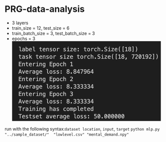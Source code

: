 # PRG-data-analysis
- 3 layers
- train_size = 12, test_size = 6
- train_batch_size = 3, test_batch_size = 3
- epochs = 3
![alt text](./readme_assets./output.png)

run with the following syntax:```dataset location```, ```input```, ```target```
```python mlp.py "../sample_dataset/"  "lowlevel.csv" "mental_demand.npy"```